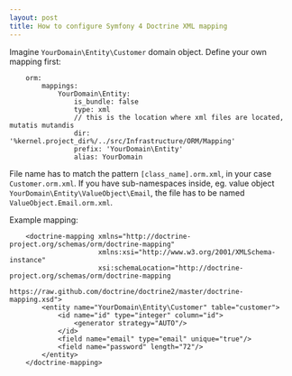 ```yaml
---
layout: post
title: How to configure Symfony 4 Doctrine XML mapping
---
```


Imagine `YourDomain\Entity\Customer` domain object. Define your own mapping first:

```
    orm:
        mappings:
            YourDomain\Entity:
                is_bundle: false
                type: xml
                // this is the location where xml files are located, mutatis mutandis
                dir: '%kernel.project_dir%/../src/Infrastructure/ORM/Mapping'
                prefix: 'YourDomain\Entity'
                alias: YourDomain
```

File name has to match the pattern `[class_name].orm.xml`, in your case `Customer.orm.xml`.
If you have sub-namespaces inside, eg. value object `YourDomain\Entity\ValueObject\Email`,
the file has to be named `ValueObject.Email.orm.xml`.

Example mapping:

```
    <doctrine-mapping xmlns="http://doctrine-project.org/schemas/orm/doctrine-mapping"
                      xmlns:xsi="http://www.w3.org/2001/XMLSchema-instance"
                      xsi:schemaLocation="http://doctrine-project.org/schemas/orm/doctrine-mapping
                       https://raw.github.com/doctrine/doctrine2/master/doctrine-mapping.xsd">
        <entity name="YourDomain\Entity\Customer" table="customer">
            <id name="id" type="integer" column="id">
                <generator strategy="AUTO"/>
            </id>
            <field name="email" type="email" unique="true"/>
            <field name="password" length="72"/>
        </entity>
    </doctrine-mapping>
```
